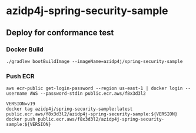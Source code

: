 # azidp4j-spring-security-sample

## Deploy for conformance test

### Docker Build

```
./gradlew bootBuildImage --imageName=azidp4j/spring-security-sample
```

### Push ECR

```
aws ecr-public get-login-password --region us-east-1 | docker login --username AWS --password-stdin public.ecr.aws/f8x3d3l2
```

```
VERSION=v19
docker tag azidp4j/spring-security-sample:latest public.ecr.aws/f8x3d3l2/azidp4j-spring-security-sample:${VERSION}
docker push public.ecr.aws/f8x3d3l2/azidp4j-spring-security-sample:${VERSION}
```
